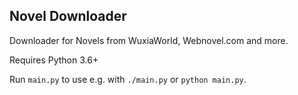 ## Novel Downloader

Downloader for Novels from WuxiaWorld, Webnovel.com and more.

Requires Python 3.6+

Run `main.py` to use e.g. with `./main.py` or `python main.py`.
